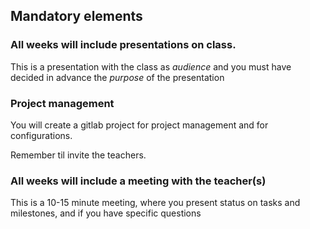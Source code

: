 Mandatory elements
----------------------------

### All weeks will include presentations on class.
This is a presentation with the class as *audience* and you must have decided in advance the *purpose* of the presentation

### Project management
You will create a gitlab project for project management and for configurations.

Remember til invite the teachers.


### All weeks will include a meeting with the teacher(s)
This is a 10-15 minute meeting, where you present status on tasks and milestones, and if you have specific questions
